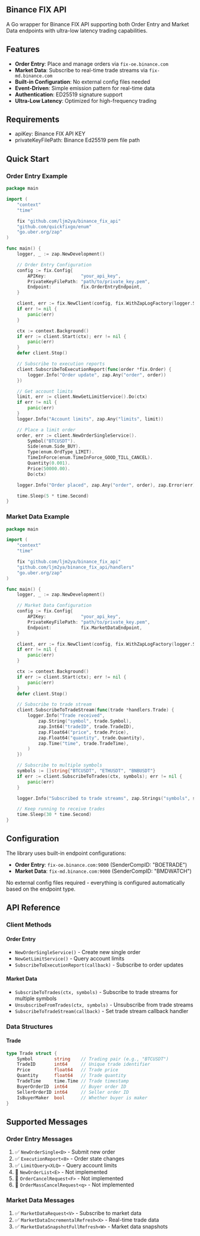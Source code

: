 ## Binance FIX API

A Go wrapper for Binance FIX API supporting both Order Entry and Market Data endpoints with ultra-low latency trading capabilities.

## Features

- **Order Entry**: Place and manage orders via `fix-oe.binance.com`
- **Market Data**: Subscribe to real-time trade streams via `fix-md.binance.com`
- **Built-in Configuration**: No external config files needed
- **Event-Driven**: Simple emission pattern for real-time data
- **Authentication**: ED25519 signature support
- **Ultra-Low Latency**: Optimized for high-frequency trading

## Requirements

- apiKey: Binance FIX API KEY
- privateKeyFilePath: Binance Ed25519 pem file path

## Quick Start

### Order Entry Example

```go
package main

import (
	"context"
	"time"

	fix "github.com/ljm2ya/binance_fix_api"
	"github.com/quickfixgo/enum"
	"go.uber.org/zap"
)

func main() {
	logger, _ := zap.NewDevelopment()

	// Order Entry Configuration
	config := fix.Config{
		APIKey:             "your_api_key",
		PrivateKeyFilePath: "path/to/private_key.pem",
		Endpoint:           fix.OrderEntryEndpoint,
	}

	client, err := fix.NewClient(config, fix.WithZapLogFactory(logger.Sugar()))
	if err != nil {
		panic(err)
	}

	ctx := context.Background()
	if err := client.Start(ctx); err != nil {
		panic(err)
	}
	defer client.Stop()

	// Subscribe to execution reports
	client.SubscribeToExecutionReport(func(order *fix.Order) {
		logger.Info("Order update", zap.Any("order", order))
	})

	// Get account limits
	limit, err := client.NewGetLimitService().Do(ctx)
	if err != nil {
		panic(err)
	}
	logger.Info("Account limits", zap.Any("limits", limit))

	// Place a limit order
	order, err := client.NewOrderSingleService().
		Symbol("BTCUSDT").
		Side(enum.Side_BUY).
		Type(enum.OrdType_LIMIT).
		TimeInForce(enum.TimeInForce_GOOD_TILL_CANCEL).
		Quantity(0.001).
		Price(50000.00).
		Do(ctx)

	logger.Info("Order placed", zap.Any("order", order), zap.Error(err))

	time.Sleep(5 * time.Second)
}
```

### Market Data Example

```go
package main

import (
	"context"
	"time"

	fix "github.com/ljm2ya/binance_fix_api"
	"github.com/ljm2ya/binance_fix_api/handlers"
	"go.uber.org/zap"
)

func main() {
	logger, _ := zap.NewDevelopment()

	// Market Data Configuration
	config := fix.Config{
		APIKey:             "your_api_key",
		PrivateKeyFilePath: "path/to/private_key.pem",
		Endpoint:           fix.MarketDataEndpoint,
	}

	client, err := fix.NewClient(config, fix.WithZapLogFactory(logger.Sugar()))
	if err != nil {
		panic(err)
	}

	ctx := context.Background()
	if err := client.Start(ctx); err != nil {
		panic(err)
	}
	defer client.Stop()

	// Subscribe to trade stream
	client.SubscribeToTradeStream(func(trade *handlers.Trade) {
		logger.Info("Trade received",
			zap.String("symbol", trade.Symbol),
			zap.Int64("tradeID", trade.TradeID),
			zap.Float64("price", trade.Price),
			zap.Float64("quantity", trade.Quantity),
			zap.Time("time", trade.TradeTime),
		)
	})

	// Subscribe to multiple symbols
	symbols := []string{"BTCUSDT", "ETHUSDT", "BNBUSDT"}
	if err := client.SubscribeToTrades(ctx, symbols); err != nil {
		panic(err)
	}

	logger.Info("Subscribed to trade streams", zap.Strings("symbols", symbols))

	// Keep running to receive trades
	time.Sleep(30 * time.Second)
}
```

## Configuration

The library uses built-in endpoint configurations:

- **Order Entry**: `fix-oe.binance.com:9000` (SenderCompID: "BOETRADE")
- **Market Data**: `fix-md.binance.com:9000` (SenderCompID: "BMDWATCH")

No external config files required - everything is configured automatically based on the endpoint type.

## API Reference

### Client Methods

#### Order Entry
- `NewOrderSingleService()` - Create new single order
- `NewGetLimitService()` - Query account limits
- `SubscribeToExecutionReport(callback)` - Subscribe to order updates

#### Market Data
- `SubscribeToTrades(ctx, symbols)` - Subscribe to trade streams for multiple symbols
- `UnsubscribeFromTrades(ctx, symbols)` - Unsubscribe from trade streams
- `SubscribeToTradeStream(callback)` - Set trade stream callback handler

### Data Structures

#### Trade
```go
type Trade struct {
    Symbol        string    // Trading pair (e.g., "BTCUSDT")
    TradeID       int64     // Unique trade identifier
    Price         float64   // Trade price
    Quantity      float64   // Trade quantity
    TradeTime     time.Time // Trade timestamp
    BuyerOrderID  int64     // Buyer order ID
    SellerOrderID int64     // Seller order ID
    IsBuyerMaker  bool      // Whether buyer is maker
}
```

## Supported Messages

### Order Entry Messages
1. ✅ `NewOrderSingle<D>` - Submit new order
2. ✅ `ExecutionReport<8>` - Order state changes
3. ✅ `LimitQuery<XLQ>` - Query account limits
4. 🚫 `NewOrderList<E>` - Not implemented
5. 🚫 `OrderCancelRequest<F>` - Not implemented
6. 🚫 `OrderMassCancelRequest<q>` - Not implemented

### Market Data Messages
1. ✅ `MarketDataRequest<V>` - Subscribe to market data
2. ✅ `MarketDataIncrementalRefresh<X>` - Real-time trade data
3. ✅ `MarketDataSnapshotFullRefresh<W>` - Market data snapshots
